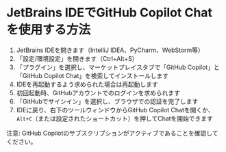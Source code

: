 # JetBrains IDEでGitHub Copilot Chatを使用する方法

1. JetBrains IDEを開きます（IntelliJ IDEA、PyCharm、WebStorm等）
2. 「設定/環境設定」を開きます（Ctrl+Alt+S）
3. 「プラグイン」を選択し、マーケットプレイスタブで「GitHub Copilot」と「GitHub Copilot Chat」を検索してインストールします
4. IDEを再起動するよう求められた場合は再起動します
5. 初回起動時、GitHubアカウントでのログインを求められます
6. 「GitHubでサインイン」を選択し、ブラウザでの認証を完了します
7. IDEに戻り、右下のツールウィンドウからGitHub Copilot Chatを開くか、
   `Alt+C`（または設定されたショートカット）を押してChatを開始できます

注意: GitHub Copilotのサブスクリプションがアクティブであることを確認してください。
